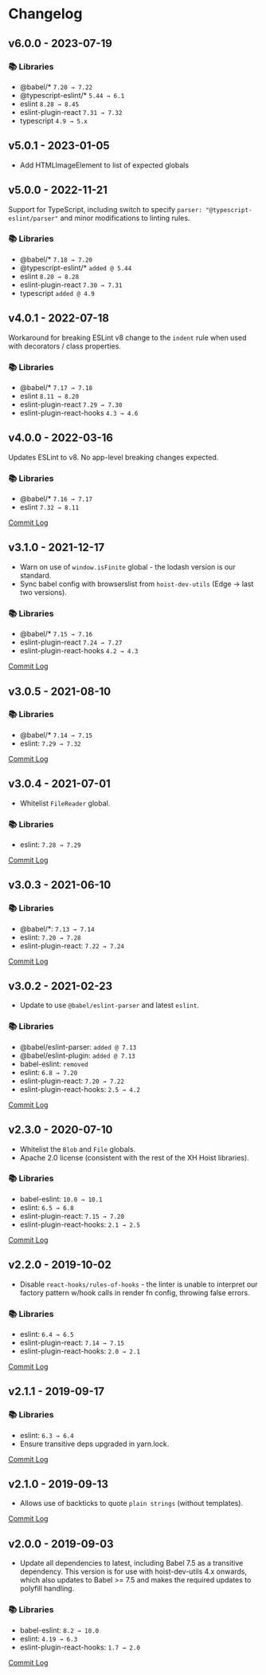 # Changelog

## v6.0.0 - 2023-07-19

### 📚 Libraries

* @babel/* `7.20 → 7.22`
* @typescript-eslint/* `5.44 → 6.1`
* eslint `8.28 → 8.45`
* eslint-plugin-react `7.31 → 7.32`
* typescript `4.9 → 5.x`

## v5.0.1 - 2023-01-05

* Add HTMLImageElement to list of expected globals

## v5.0.0 - 2022-11-21

Support for TypeScript, including switch to specify `parser: "@typescript-eslint/parser"` and minor modifications to
linting rules.

### 📚 Libraries

* @babel/* `7.18 → 7.20`
* @typescript-eslint/* `added @ 5.44`
* eslint `8.20 → 8.28`
* eslint-plugin-react `7.30 → 7.31`
* typescript `added @ 4.9`

## v4.0.1 - 2022-07-18

Workaround for breaking ESLint v8 change to the `indent` rule when used with decorators / class properties.

### 📚 Libraries

* @babel/* `7.17 → 7.18`
* eslint `8.11 → 8.20`
* eslint-plugin-react `7.29 → 7.30`
* eslint-plugin-react-hooks `4.3 → 4.6`

## v4.0.0 - 2022-03-16

Updates ESLint to v8. No app-level breaking changes expected.

### 📚 Libraries

* @babel/* `7.16 → 7.17`
* eslint `7.32 → 8.11`

[Commit Log](https://github.com/xh/eslint-config/compare/v3.1.0...v4.0.0)

## v3.1.0 - 2021-12-17

* Warn on use of `window.isFinite` global - the lodash version is our standard.
* Sync babel config with browserslist from `hoist-dev-utils` (Edge → last two versions).

### 📚 Libraries

* @babel/* `7.15 → 7.16`
* eslint-plugin-react `7.24 → 7.27`
* eslint-plugin-react-hooks `4.2 → 4.3`

[Commit Log](https://github.com/xh/eslint-config/compare/v3.0.5...v3.1.0)

## v3.0.5 - 2021-08-10

### 📚 Libraries

* @babel/* `7.14 → 7.15`
* eslint: `7.29 → 7.32`

[Commit Log](https://github.com/xh/eslint-config/compare/v3.0.4...v3.0.5)

## v3.0.4 - 2021-07-01

* Whitelist `FileReader` global.

### 📚 Libraries

* eslint: `7.28 → 7.29`

[Commit Log](https://github.com/xh/eslint-config/compare/v3.0.3...v3.0.4)

## v3.0.3 - 2021-06-10

### 📚 Libraries

* @babel/*: `7.13 → 7.14`
* eslint: `7.20 → 7.28`
* eslint-plugin-react: `7.22 → 7.24`

[Commit Log](https://github.com/xh/eslint-config/compare/v3.0.2...v3.0.3)

## v3.0.2 - 2021-02-23

* Update to use `@babel/eslint-parser` and latest `eslint`.

### 📚 Libraries

* @babel/eslint-parser: `added @ 7.13`
* @babel/eslint-plugin: `added @ 7.13`
* babel-eslint: `removed`
* eslint: `6.8 → 7.20`
* eslint-plugin-react: `7.20 → 7.22`
* eslint-plugin-react-hooks: `2.5 → 4.2`

[Commit Log](https://github.com/xh/eslint-config/compare/v2.3.0...v3.0.2)

## v2.3.0 - 2020-07-10

* Whitelist the `Blob` and `File` globals.
* Apache 2.0 license (consistent with the rest of the XH Hoist libraries).

### 📚 Libraries

* babel-eslint: `10.0 → 10.1`
* eslint: `6.5 → 6.8`
* eslint-plugin-react: `7.15 → 7.20`
* eslint-plugin-react-hooks: `2.1 → 2.5`

[Commit Log](https://github.com/xh/eslint-config/compare/v2.2.0...v2.3.0)

## v2.2.0 - 2019-10-02

* Disable `react-hooks/rules-of-hooks` - the linter is unable to interpret our factory pattern
  w/hook calls in render fn config, throwing false errors.

### 📚 Libraries

* eslint: `6.4 → 6.5`
* eslint-plugin-react: `7.14 → 7.15`
* eslint-plugin-react-hooks: `2.0 → 2.1`

[Commit Log](https://github.com/xh/eslint-config/compare/v2.1.1...v2.2.0)

## v2.1.1 - 2019-09-17

### 📚 Libraries

* eslint: `6.3 → 6.4`
* Ensure transitive deps upgraded in yarn.lock.

[Commit Log](https://github.com/xh/eslint-config/compare/v2.1.0...v2.1.1)

## v2.1.0 - 2019-09-13

* Allows use of backticks to quote `plain strings` (without templates).

[Commit Log](https://github.com/xh/eslint-config/compare/v2.0.0...v2.1.0)

## v2.0.0 - 2019-09-03

* Update all dependencies to latest, including Babel 7.5 as a transitive dependency. This version is
  for use with hoist-dev-utils 4.x onwards, which also updates to Babel >= 7.5 and makes the
  required updates to polyfill handling.

### 📚 Libraries

* babel-eslint: `8.2 → 10.0`
* eslint: `4.19 → 6.3`
* eslint-plugin-react-hooks: `1.7 → 2.0`

[Commit Log](https://github.com/xh/eslint-config/compare/v1.2.0...v2.0.0)
